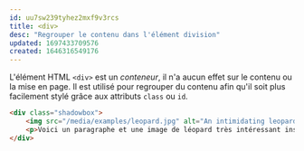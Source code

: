 ```yaml
---
id: uu7sw239tyhez2mxf9v3rcs
title: <div>
desc: "Regrouper le contenu dans l'élément division"
updated: 1697433709576
created: 1646316549176
---
```


L'élément HTML `<div>` est un *conteneur*, il n'a aucun effet sur le contenu ou la mise en page. Il est utilisé pour regrouper du contenu afin qu'il soit plus facilement stylé grâce aux attributs `class` ou `id`.

```html
<div class="shadowbox">
    <img src="/media/examples/leopard.jpg" alt="An intimidating leopard.">
    <p>Voici un paragraphe et une image de léopard très intéressant inscrit dans une boîte avec une ombre. </p>
</div>
```
